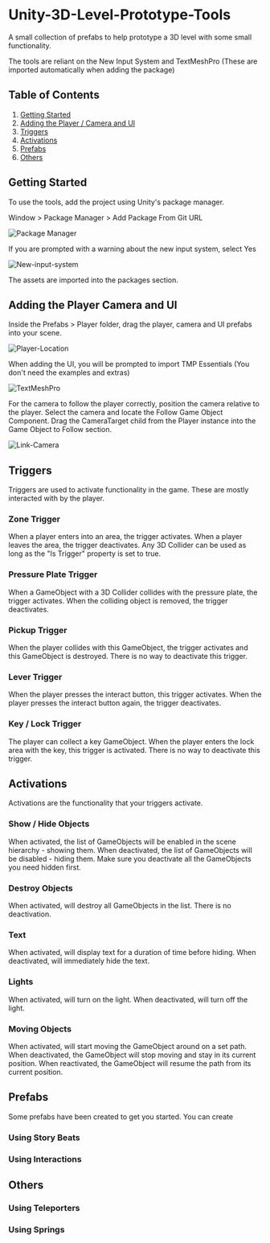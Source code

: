 # Unity-3D-Level-Prototype-Tools
A small collection of prefabs to help prototype a 3D level with some small functionality.

The tools are reliant on the New Input System and TextMeshPro (These are imported automatically when adding the package)


## Table of Contents
1. [Getting Started](#getting-started)
2. [Adding the Player / Camera and UI](#adding-the-player-camera-and-ui)
3. [Triggers](#triggers)
4. [Activations](#activations)
5. [Prefabs](#prefabs)
6. [Others](#others)



## Getting Started
To use the tools, add the project using Unity's package manager.

Window > Package Manager > Add Package From Git URL

![Package Manager](https://user-images.githubusercontent.com/34044928/144337933-f6b1ef4a-d179-42ce-b717-7ea30f53a5ee.png)

If you are prompted with a warning about the new input system, select Yes

![New-input-system](https://user-images.githubusercontent.com/34044928/144338031-2c8a2d36-c317-41aa-9270-b310f3d21bfc.png)

The assets are imported into the packages section.


## Adding the Player Camera and UI
Inside the Prefabs > Player folder, drag the player, camera and UI prefabs into your scene.

![Player-Location](https://user-images.githubusercontent.com/34044928/144341267-fc2f38ab-ddc3-45f2-9428-1b62273a74ea.png)

When adding the UI, you will be prompted to import TMP Essentials (You don't need the examples and extras)

![TextMeshPro](https://user-images.githubusercontent.com/34044928/144338444-cf268af6-85e2-4edf-a942-8bc81b0cc6e7.png)

For the camera to follow the player correctly, position the camera relative to the player.
Select the camera and locate the Follow Game Object Component. Drag the CameraTarget child from the Player instance into the Game Object to Follow section.

![Link-Camera](https://user-images.githubusercontent.com/34044928/144341970-a2247214-7b4c-4cd5-b9e0-6e0d7230fc50.png)


## Triggers
Triggers are used to activate functionality in the game. These are mostly interacted with by the player.

### Zone Trigger
When a player enters into an area, the trigger activates. When a player leaves the area, the trigger deactivates. Any 3D Collider can be used as long as the "Is Trigger" property is set to true. 

### Pressure Plate Trigger
When a GameObject with a 3D Collider collides with the pressure plate, the trigger activates. When the colliding object is removed, the trigger deactivates.

### Pickup Trigger
When the player collides with this GameObject, the trigger activates and this GameObject is destroyed. There is no way to deactivate this trigger.

### Lever Trigger
When the player presses the interact button, this trigger activates. When the player presses the interact button again, the trigger deactivates.

### Key / Lock Trigger
The player can collect a key GameObject. When the player enters the lock area with the key, this trigger is activated. There is no way to deactivate this trigger.





## Activations
Activations are the functionality that your triggers activate.

### Show / Hide Objects
When activated, the list of GameObjects will be enabled in the scene hierarchy - showing them. When deactivated, the list of GameObjects will be disabled - hiding them. Make sure you deactivate all the GameObjects you need hidden first.

### Destroy Objects
When activated, will destroy all GameObjects in the list. There is no deactivation. 

### Text
When activated, will display text for a duration of time before hiding. When deactivated, will immediately hide the text.

### Lights
When activated, will turn on the light. When deactivated, will turn off the light.

### Moving Objects
When activated, will start moving the GameObject around on a set path. When deactivated, the GameObject will stop moving and stay in its current position. When reactivated, the GameObject will resume the path from its current position. 

## Prefabs
Some prefabs have been created to get you started. You can create 

### Using Story Beats


### Using Interactions




## Others

### Using Teleporters

### Using Springs